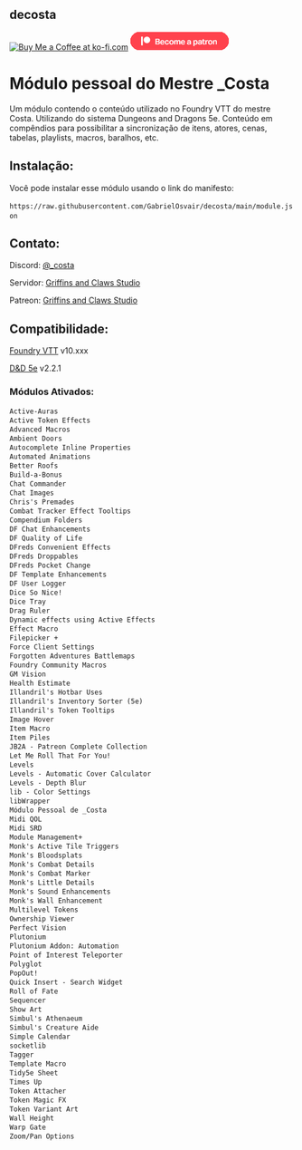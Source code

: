 ## decosta

<a href='https://ko-fi.com/O5O5MO0RL' target='_blank'><img height='36' style='border:0px;height:36px;' src='https://storage.ko-fi.com/cdn/kofi1.png?v=3' border='0' alt='Buy Me a Coffee at ko-fi.com' /></a>
[![become a patron](https://github.com/flamewave000/dragonflagon-fvtt/blob/master/.assets/patreon-image.png)](https://www.patreon.com/griffinsandclawsstudio)

# Módulo pessoal do Mestre _Costa

Um módulo contendo o conteúdo utilizado no Foundry VTT do mestre Costa. Utilizando do sistema Dungeons and Dragons 5e. Conteúdo em compêndios para possibilitar a sincronização de itens, atores, cenas, tabelas, playlists, macros, baralhos, etc.

## Instalação:
Você pode instalar esse módulo usando o link do manifesto:

```https://raw.githubusercontent.com/GabrielOsvair/decosta/main/module.json```


## Contato:
Discord: [@_costa](https://discord.gg/AkArsrGCvX)

Servidor: [Griffins and Claws Studio](https://discord.gg/2Tbg9TJt4u)

Patreon: [Griffins and Claws Studio](https://www.patreon.com/griffinsandclawsstudio)


## Compatibilidade:
[Foundry VTT](https://foundryvtt.com/) v10.xxx

[D&D 5e](https://foundryvtt.com/](https://github.com/foundryvtt/dnd5e)https://github.com/foundryvtt/dnd5e) v2.2.1

### Módulos Ativados:
```
Active-Auras
Active Token Effects
Advanced Macros
Ambient Doors
Autocomplete Inline Properties
Automated Animations
Better Roofs
Build-a-Bonus
Chat Commander
Chat Images
Chris's Premades
Combat Tracker Effect Tooltips
Compendium Folders
DF Chat Enhancements
DF Quality of Life
DFreds Convenient Effects
DFreds Droppables
DFreds Pocket Change
DF Template Enhancements
DF User Logger
Dice So Nice!
Dice Tray
Drag Ruler
Dynamic effects using Active Effects
Effect Macro
Filepicker +
Force Client Settings
Forgotten Adventures Battlemaps
Foundry Community Macros
GM Vision
Health Estimate
Illandril's Hotbar Uses
Illandril's Inventory Sorter (5e)
Illandril's Token Tooltips
Image Hover
Item Macro
Item Piles
JB2A - Patreon Complete Collection
Let Me Roll That For You!
Levels
Levels - Automatic Cover Calculator
Levels - Depth Blur
lib - Color Settings
libWrapper
Módulo Pessoal de _Costa
Midi QOL
Midi SRD
Module Management+
Monk's Active Tile Triggers
Monk's Bloodsplats
Monk's Combat Details
Monk's Combat Marker
Monk's Little Details
Monk's Sound Enhancements
Monk's Wall Enhancement
Multilevel Tokens
Ownership Viewer
Perfect Vision
Plutonium
Plutonium Addon: Automation
Point of Interest Teleporter
Polyglot
PopOut!
Quick Insert - Search Widget
Roll of Fate
Sequencer
Show Art
Simbul's Athenaeum
Simbul's Creature Aide
Simple Calendar
socketlib
Tagger
Template Macro
Tidy5e Sheet
Times Up
Token Attacher
Token Magic FX
Token Variant Art
Wall Height
Warp Gate
Zoom/Pan Options
```
